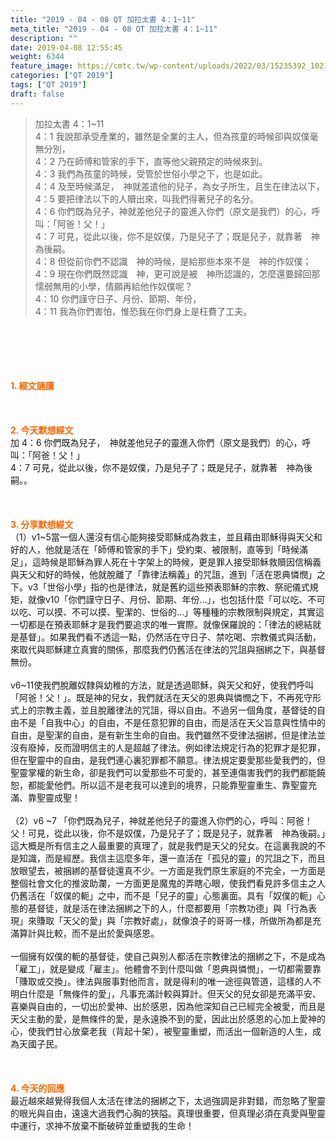 ```yaml
---
title: "2019 - 04 - 08 QT 加拉太書 4：1~11"
meta_title: "2019 - 04 - 08 QT 加拉太書 4：1~11"
description: ""
date: 2019-04-08 12:55:45
weight: 6344
feature_image: https://cmtc.tw/wp-content/uploads/2022/03/15235392_10211799862337740_180693556567566654_o-1.webp
categories: ["QT 2019"]
tags: ["QT 2019"]
draft: false
---
```


<blockquote>加拉太書 4：1~11<br />
4：1 我說那承受產業的，雖然是全業的主人，但為孩童的時候卻與奴僕毫無分別，<br />
4：2 乃在師傅和管家的手下，直等他父親預定的時候來到。<br />
4：3 我們為孩童的時候，受管於世俗小學之下，也是如此。<br />
4：4 及至時候滿足，　神就差遣他的兒子，為女子所生，且生在律法以下，<br />
4：5 要把律法以下的人贖出來，叫我們得著兒子的名分。<br />
4：6 你們既為兒子，神就差他兒子的靈進入你們（原文是我們）的心，呼叫：「阿爸！父！」<br />
4：7 可見，從此以後，你不是奴僕，乃是兒子了；既是兒子，就靠著　神為後嗣。<br />
4：8 但從前你們不認識　神的時候，是給那些本來不是　神的作奴僕；<br />
4：9 現在你們既然認識　神，更可說是被　神所認識的，怎麼還要歸回那懦弱無用的小學，情願再給他作奴僕呢？<br />
4：10 你們謹守日子、月份、節期、年份，<br />
4：11 我為你們害怕，惟恐我在你們身上是枉費了工夫。</blockquote><br />
&nbsp;<br />
<br />
&nbsp;<br />
<br />
<span style="color: #ff6600;"><strong>1. </strong><strong>經文誦讀</strong></span><br />
<br />
<span style="color: #ff6600;"><strong> </strong></span><br />
<br />
<span style="color: #ff6600;"><strong>2. 今天默想</strong><strong>經文<br />
</strong></span>加 4：6 你們既為兒子，　神就差他兒子的靈進入你們（原文是我們）的心，呼叫：「阿爸！父！」<br />
4：7 可見，從此以後，你不是奴僕，乃是兒子了；既是兒子，就靠著　神為後嗣。。<br />
<br />
&nbsp;<br />
<br />
<span style="color: #ff6600;"><strong>3. 分享默想經文<br />
</strong></span>（1）v1~5當一個人還沒有信心能夠接受耶穌成為救主，並且藉由耶穌得與天父和好的人，他就是活在「師傅和管家的手下」受約束、被限制，直等到「時候滿足」，這時候是耶穌為罪人死在十字架上的時候，更是罪人接受耶穌救贖因信稱義與天父和好的時候，他就脫離了「靠律法稱義」的咒詛，進到「活在恩典憐憫」之下。v3「世俗小學」指的也是律法，就是舊約這些預表耶穌的宗教、祭祀儀式規矩，就像v10「你們謹守日子、月份、節期、年份…」，也包括什麼「可以吃、不可以吃、可以摸、不可以摸、聖潔的、世俗的…」等種種的宗教限制與規定，其實這一切都是在預表耶穌才是我們要追求的唯一實際。就像保羅說的：「律法的總結就是基督」。如果我們看不透這一點，仍然活在守日子、禁吃喝、宗教儀式與活動，來取代與耶穌建立真實的關係，那麼我們仍舊活在律法的咒詛與捆綁之下，與基督無份。<br />
<br />
v6~11使我們脫離奴隸與幼稚的方法，就是透過耶穌，與天父和好，使我們呼叫「阿爸！父！」。既是神的兒女，我們就活在天父的恩典與憐憫之下，不再死守形式上的宗教主義，並且脫離律法的咒詛，得以自由。不過另一個角度，基督徒的自由不是「自我中心」的自由，不是任意犯罪的自由，而是活在天父旨意與性情中的自由，是聖潔的自由，是有新生生命的自由。我們雖然不受律法捆綁，但是律法並沒有廢掉，反而證明信主的人是超越了律法。例如律法規定行為的犯罪才是犯罪，但在聖靈中的自由，是我們連心裏犯罪都不願意。律法規定要愛那些愛我們的，但聖靈掌權的新生命，卻是我們可以愛那些不可愛的，甚至連傷害我們的我們都能饒恕，都能愛他們。所以這不是老我可以達到的境界，只能靠聖靈重生、靠聖靈充滿、靠聖靈成聖！<br />
<br />
（2）v6 ~7 「你們既為兒子，神就差他兒子的靈進入你們的心，呼叫：阿爸！父！可見，從此以後，你不是奴僕，乃是兒子了；既是兒子，就靠著　神為後嗣。」這大概是所有信主之人最重要的真理了，就是我們是天父的兒女。在這裏我說的不是知識，而是經歷。我信主這麼多年，還一直活在「孤兒的靈」的咒詛之下，而且放眼望去，被捆綁的基督徒還真不少。一方面是我們原生家庭的不完全，一方面是整個社會文化的推波助瀾，一方面更是魔鬼的弄瞎心眼，使我們看見許多信主之人仍舊活在「奴僕的軛」之中，而不是「兒子的靈」心態裏面。具有「奴僕的軛」心態的基督徒，就是活在律法捆綁之下的人，什麼都要用「宗教功德」與「行為表現」來賺取「天父的愛」與「宗教好處」，就像浪子的哥哥一樣，所做所為都是充滿算計與比較，而不是出於愛與感恩。<br />
<br />
一個擁有奴僕的軛的基督徒，使自己與別人都活在宗教律法的捆綁之下，不是成為「雇工」，就是變成「雇主」。他體會不到什麼叫做「恩典與憐憫」，一切都需要靠「賺取或交換」。律法與服事對他而言，就是得利的唯一途徑與管道，這樣的人不明白什麼是「無條件的愛」，凡事充滿計較與算計。但天父的兒女卻是充滿平安、喜樂與自由的，一切出於愛神、出於感恩，因為他深知自己已經完全被愛，而且是天父主動的愛，是無條件的愛，是永遠換不到的愛，因此出於感恩的心加上愛神的心，使我們甘心放棄老我（背起十架），被聖靈重塑，而活出一個新造的人生，成為天國子民。<br />
<br />
&nbsp;<br />
<br />
<span style="color: #ff6600;"><strong>4. 今天的回應<br />
</strong></span>最近越來越覺得我個人太活在律法的捆綁之下，太過強調是非對錯，而忽略了聖靈的眼光與自由，遠遠大過我們心胸的狹隘。真理很重要，但真理必須在真愛與聖靈中運行，求神不放棄不斷破碎並重塑我的生命！<br />
<br />
&nbsp;<br />
<br />
&nbsp;
        